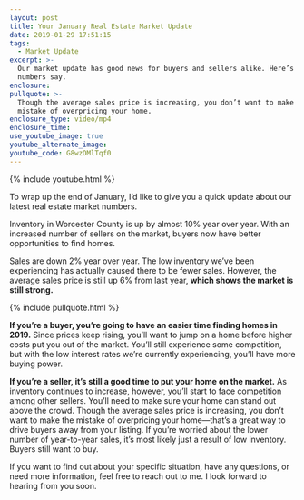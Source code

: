 ```yaml
---
layout: post
title: Your January Real Estate Market Update
date: 2019-01-29 17:51:15
tags:
  - Market Update
excerpt: >-
  Our market update has good news for buyers and sellers alike. Here’s what the
  numbers say.
enclosure:
pullquote: >-
  Though the average sales price is increasing, you don’t want to make the
  mistake of overpricing your home.
enclosure_type: video/mp4
enclosure_time:
use_youtube_image: true
youtube_alternate_image:
youtube_code: G8wzOMlTqf0
---
```


{% include youtube.html %}

To wrap up the end of January, I’d like to give you a quick update about our latest real estate market numbers.

Inventory in Worcester County is up by almost 10% year over year. With an increased number of sellers on the market, buyers now have better opportunities to find homes.

Sales are down 2% year over year. The low inventory we’ve been experiencing has actually caused there to be fewer sales. However, the average sales price is still up 6% from last year, **which shows the market is still strong.**

{% include pullquote.html %}

**If you’re a buyer, you’re going to have an easier time finding homes in 2019.** Since prices keep rising, you’ll want to jump on a home before higher costs put you out of the market. You’ll still experience some competition, but with the low interest rates we’re currently experiencing, you’ll have more buying power.

**If you’re a seller, it’s still a good time to put your home on the market.** As inventory continues to increase, however, you’ll start to face competition among other sellers. You’ll need to make sure your home can stand out above the crowd. Though the average sales price is increasing, you don’t want to make the mistake of overpricing your home—that’s a great way to drive buyers away from your listing. If you’re worried about the lower number of year-to-year sales, it’s most likely just a result of low inventory. Buyers still want to buy.

If you want to find out about your specific situation, have any questions, or need more information, feel free to reach out to me. I look forward to hearing from you soon.